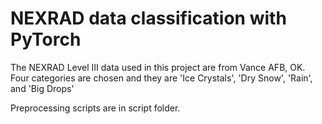# NEXRAD data classification with PyTorch

The NEXRAD Level III data used in this project are from Vance AFB, OK. Four categories are chosen and they are 'Ice Crystals', 'Dry Snow', 'Rain', and 'Big Drops'

Preprocessing scripts are in script folder.

